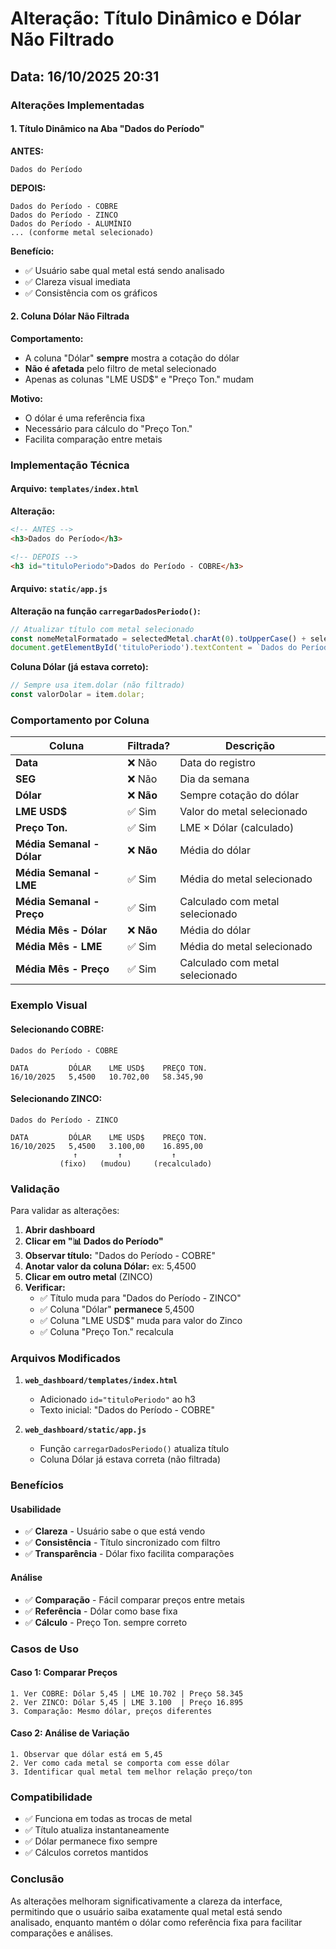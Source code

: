 # Alteração: Título Dinâmico e Dólar Não Filtrado

## Data: 16/10/2025 20:31

### Alterações Implementadas

#### 1. **Título Dinâmico na Aba "Dados do Período"**

**ANTES:**
```
Dados do Período
```

**DEPOIS:**
```
Dados do Período - COBRE
Dados do Período - ZINCO
Dados do Período - ALUMÍNIO
... (conforme metal selecionado)
```

**Benefício:**
- ✅ Usuário sabe qual metal está sendo analisado
- ✅ Clareza visual imediata
- ✅ Consistência com os gráficos

#### 2. **Coluna Dólar Não Filtrada**

**Comportamento:**
- A coluna "Dólar" **sempre** mostra a cotação do dólar
- **Não é afetada** pelo filtro de metal selecionado
- Apenas as colunas "LME USD$" e "Preço Ton." mudam

**Motivo:**
- O dólar é uma referência fixa
- Necessário para cálculo do "Preço Ton."
- Facilita comparação entre metais

### Implementação Técnica

#### Arquivo: `templates/index.html`

**Alteração:**
```html
<!-- ANTES -->
<h3>Dados do Período</h3>

<!-- DEPOIS -->
<h3 id="tituloPeriodo">Dados do Período - COBRE</h3>
```

#### Arquivo: `static/app.js`

**Alteração na função `carregarDadosPeriodo()`:**
```javascript
// Atualizar título com metal selecionado
const nomeMetalFormatado = selectedMetal.charAt(0).toUpperCase() + selectedMetal.slice(1);
document.getElementById('tituloPeriodo').textContent = `Dados do Período - ${nomeMetalFormatado.toUpperCase()}`;
```

**Coluna Dólar (já estava correto):**
```javascript
// Sempre usa item.dolar (não filtrado)
const valorDolar = item.dolar;
```

### Comportamento por Coluna

| Coluna | Filtrada? | Descrição |
|--------|-----------|-----------|
| **Data** | ❌ Não | Data do registro |
| **SEG** | ❌ Não | Dia da semana |
| **Dólar** | ❌ **Não** | Sempre cotação do dólar |
| **LME USD$** | ✅ Sim | Valor do metal selecionado |
| **Preço Ton.** | ✅ Sim | LME × Dólar (calculado) |
| **Média Semanal - Dólar** | ❌ **Não** | Média do dólar |
| **Média Semanal - LME** | ✅ Sim | Média do metal selecionado |
| **Média Semanal - Preço** | ✅ Sim | Calculado com metal selecionado |
| **Média Mês - Dólar** | ❌ **Não** | Média do dólar |
| **Média Mês - LME** | ✅ Sim | Média do metal selecionado |
| **Média Mês - Preço** | ✅ Sim | Calculado com metal selecionado |

### Exemplo Visual

#### Selecionando COBRE:
```
Dados do Período - COBRE

DATA         DÓLAR    LME USD$    PREÇO TON.
16/10/2025   5,4500   10.702,00   58.345,90
```

#### Selecionando ZINCO:
```
Dados do Período - ZINCO

DATA         DÓLAR    LME USD$    PREÇO TON.
16/10/2025   5,4500   3.100,00    16.895,00
              ↑         ↑           ↑
           (fixo)   (mudou)     (recalculado)
```

### Validação

Para validar as alterações:

1. **Abrir dashboard**
2. **Clicar em "📊 Dados do Período"**
3. **Observar título:** "Dados do Período - COBRE"
4. **Anotar valor da coluna Dólar:** ex: 5,4500
5. **Clicar em outro metal** (ZINCO)
6. **Verificar:**
   - ✅ Título muda para "Dados do Período - ZINCO"
   - ✅ Coluna "Dólar" **permanece** 5,4500
   - ✅ Coluna "LME USD$" muda para valor do Zinco
   - ✅ Coluna "Preço Ton." recalcula

### Arquivos Modificados

1. **`web_dashboard/templates/index.html`**
   - Adicionado `id="tituloPeriodo"` ao h3
   - Texto inicial: "Dados do Período - COBRE"

2. **`web_dashboard/static/app.js`**
   - Função `carregarDadosPeriodo()` atualiza título
   - Coluna Dólar já estava correta (não filtrada)

### Benefícios

#### Usabilidade
- ✅ **Clareza** - Usuário sabe o que está vendo
- ✅ **Consistência** - Título sincronizado com filtro
- ✅ **Transparência** - Dólar fixo facilita comparações

#### Análise
- ✅ **Comparação** - Fácil comparar preços entre metais
- ✅ **Referência** - Dólar como base fixa
- ✅ **Cálculo** - Preço Ton. sempre correto

### Casos de Uso

#### Caso 1: Comparar Preços
```
1. Ver COBRE: Dólar 5,45 | LME 10.702 | Preço 58.345
2. Ver ZINCO: Dólar 5,45 | LME 3.100  | Preço 16.895
3. Comparação: Mesmo dólar, preços diferentes
```

#### Caso 2: Análise de Variação
```
1. Observar que dólar está em 5,45
2. Ver como cada metal se comporta com esse dólar
3. Identificar qual metal tem melhor relação preço/ton
```

### Compatibilidade

- ✅ Funciona em todas as trocas de metal
- ✅ Título atualiza instantaneamente
- ✅ Dólar permanece fixo sempre
- ✅ Cálculos corretos mantidos

### Conclusão

As alterações melhoram significativamente a clareza da interface, permitindo que o usuário saiba exatamente qual metal está sendo analisado, enquanto mantém o dólar como referência fixa para facilitar comparações e análises.
